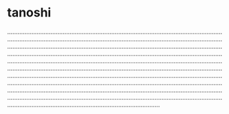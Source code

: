 # tanoshi
................................................................................................................................................................................................................................................................................................................................................................................................................................................................................................................................................................................................................................................................................................................................................................................................................................................................................................................................................................................................................................................................................................................................................................................................................................................................................................................................................................................